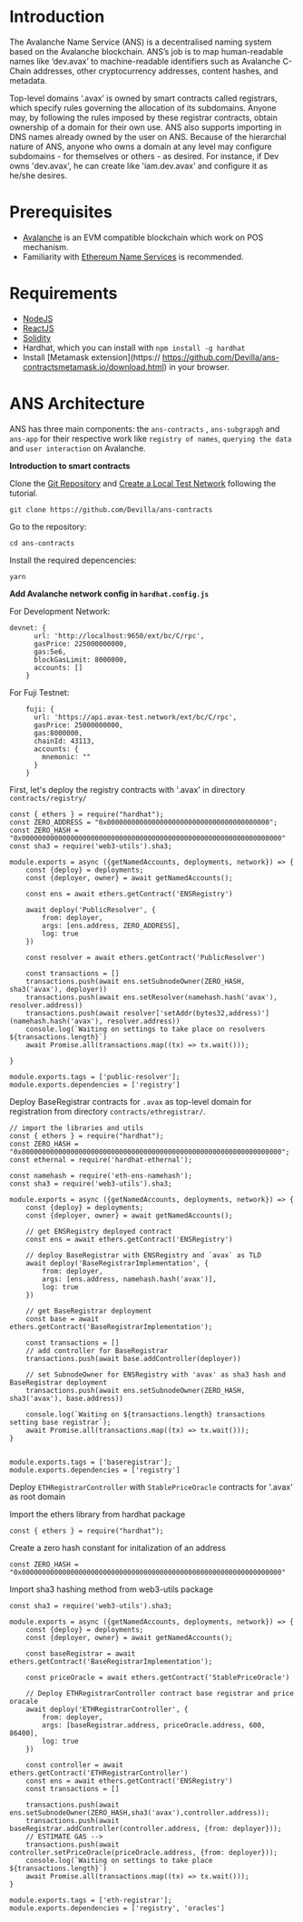 # Introduction

The Avalanche Name Service (ANS) is a decentralised naming system based on the
Avalanche blockchain. ANS’s job is to map human-readable names like ‘dev.avax’ to machine-readable identifiers such as
Avalanche C-Chain addresses, other cryptocurrency addresses, content hashes, and metadata.

Top-level domains ‘.avax’ is owned by smart contracts called registrars, which specify rules
governing the allocation of its subdomains. Anyone may, by following the rules imposed by these registrar
contracts, obtain ownership of a domain for their own use. ANS also supports importing in DNS names
already owned by the user on ANS.
Because of the hierarchal nature of ANS, anyone who owns a domain at any level may configure
subdomains - for themselves or others - as desired. For instance, if Dev owns 'dev.avax', he can create like
'iam.dev.avax' and configure it as he/she desires.

# Prerequisites

- [Avalanche](https://docs.avax.network/) is an EVM compatible blockchain which work on POS mechanism.
- Familiarity with [Ethereum Name Services](https://docs.ens.domains/) is recommended.

# Requirements

* [NodeJS](https://nodejs.org/en)
* [ReactJS](https://reactjs.org/)
* [Solidity](https://docs.soliditylang.org/)
* Hardhat, which you can install with `npm install -g hardhat`
* Install [Metamask extension](https:// https://github.com/Devilla/ans-contractsmetamask.io/download.html) in your browser.

# ANS Architecture

ANS has three main components: the `ans-contracts` , `ans-subgrapgh` and `ans-app` for their respective work like `registry of names`, `querying the data` and `user interaction` on Avalanche.

**Introduction to smart contracts**

Clone the [Git Repository](https://github.com/Devilla/ans-contracts) and [Create a Local Test Network](https://learn.figment.io/tutorials/create-a-local-test-network) following the tutorial.

```
git clone https://github.com/Devilla/ans-contracts
```
Go to the repository:
```
cd ans-contracts
```
Install the required depencencies:
```
yarn
```

**Add Avalanche network config in `hardhat.config.js`**

For Development Network:
```
devnet: {
      url: 'http://localhost:9650/ext/bc/C/rpc',
      gasPrice: 225000000000,
      gas:5e6,
      blockGasLimit: 8000000,
      accounts: []
    }
```

For Fuji Testnet:
```
    fuji: {
      url: 'https://api.avax-test.network/ext/bc/C/rpc',
      gasPrice: 25000000000,
      gas:8000000,
      chainId: 43113,
      accounts: {
        mnemonic: ""
      }
    }
```

First, let's deploy the registry contracts with '.avax' in directory `contracts/registry/`

```
const { ethers } = require("hardhat");
const ZERO_ADDRESS = "0x0000000000000000000000000000000000000000";
const ZERO_HASH = "0x0000000000000000000000000000000000000000000000000000000000000000"
const sha3 = require('web3-utils').sha3;

module.exports = async ({getNamedAccounts, deployments, network}) => {
    const {deploy} = deployments;
    const {deployer, owner} = await getNamedAccounts();

    const ens = await ethers.getContract('ENSRegistry')

    await deploy('PublicResolver', {
        from: deployer, 
        args: [ens.address, ZERO_ADDRESS],
        log: true
    })

    const resolver = await ethers.getContract('PublicResolver')

    const transactions = []
    transactions.push(await ens.setSubnodeOwner(ZERO_HASH, sha3('avax'), deployer))
    transactions.push(await ens.setResolver(namehash.hash('avax'), resolver.address))
    transactions.push(await resolver['setAddr(bytes32,address)'](namehash.hash('avax'), resolver.address))
    console.log(`Waiting on settings to take place on resolvers ${transactions.length}`)
    await Promise.all(transactions.map((tx) => tx.wait()));  

}

module.exports.tags = ['public-resolver'];
module.exports.dependencies = ['registry']
```


Deploy BaseRegistrar contracts for `.avax` as top-level domain for registration from directory `contracts/ethregistrar/`.

```
// import the libraries and utils
const { ethers } = require("hardhat");
const ZERO_HASH = "0x0000000000000000000000000000000000000000000000000000000000000000";
const ethernal = require('hardhat-ethernal');

const namehash = require('eth-ens-namehash');
const sha3 = require('web3-utils').sha3;

module.exports = async ({getNamedAccounts, deployments, network}) => {
    const {deploy} = deployments;
    const {deployer, owner} = await getNamedAccounts();
    
    // get ENSRegistry deployed contract
    const ens = await ethers.getContract('ENSRegistry')
    
    // deploy BaseRegistrar with ENSRegistry and `avax` as TLD
    await deploy('BaseRegistrarImplementation', {
        from: deployer, 
        args: [ens.address, namehash.hash('avax')],
        log: true
    })
      
    // get BaseRegistrar deployment
    const base = await ethers.getContract('BaseRegistrarImplementation');

    const transactions = []
    // add controller for BaseRegistrar
    transactions.push(await base.addController(deployer))
    
    // set SubnodeOwner for ENSRegistry with 'avax' as sha3 hash and BaseRegistrar deployment
    transactions.push(await ens.setSubnodeOwner(ZERO_HASH, sha3('avax'), base.address))

    console.log(`Waiting on ${transactions.length} transactions setting base registrar`);
    await Promise.all(transactions.map((tx) => tx.wait()));
}


module.exports.tags = ['baseregistrar'];
module.exports.dependencies = ['registry']
```
Deploy `ETHRegistrarController` with  `StablePriceOracle` contracts for '.avax' as root domain

Import the ethers library from hardhat package
```
const { ethers } = require("hardhat");
```
Create a zero hash constant for initalization of an address
```
const ZERO_HASH = "0x0000000000000000000000000000000000000000000000000000000000000000"
```
Import sha3 hashing method from web3-utils package
```
const sha3 = require('web3-utils').sha3;
```

```
module.exports = async ({getNamedAccounts, deployments, network}) => {
    const {deploy} = deployments;
    const {deployer, owner} = await getNamedAccounts();

    const baseRegistrar = await ethers.getContract('BaseRegistrarImplementation');

    const priceOracle = await ethers.getContract('StablePriceOracle')

    // Deploy ETHRegistrarController contract base registrar and price oracale
    await deploy('ETHRegistrarController', {
        from: deployer, 
        args: [baseRegistrar.address, priceOracle.address, 600, 86400],
        log: true
    })  

    const controller = await ethers.getContract('ETHRegistrarController')
    const ens = await ethers.getContract('ENSRegistry')
    const transactions = []

    transactions.push(await ens.setSubnodeOwner(ZERO_HASH,sha3('avax'),controller.address));
    transactions.push(await baseRegistrar.addController(controller.address, {from: deployer}));
    // ESTIMATE GAS -->
    transactions.push(await controller.setPriceOracle(priceOracle.address, {from: deployer}));
    console.log(`Waiting on settings to take place ${transactions.length}`)
    await Promise.all(transactions.map((tx) => tx.wait()));
}

module.exports.tags = ['eth-registrar'];
module.exports.dependencies = ['registry', 'oracles']
```


